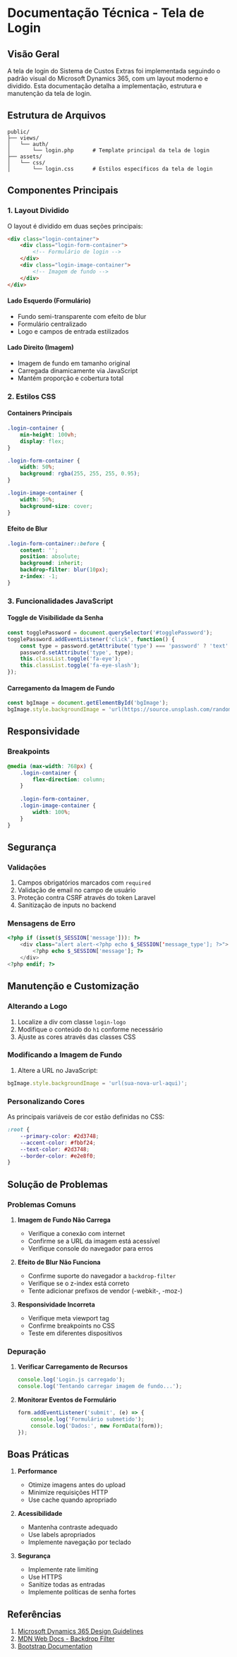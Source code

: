 # Documentação Técnica - Tela de Login

## Visão Geral
A tela de login do Sistema de Custos Extras foi implementada seguindo o padrão visual do Microsoft Dynamics 365, com um layout moderno e dividido. Esta documentação detalha a implementação, estrutura e manutenção da tela de login.

## Estrutura de Arquivos

```
public/
├── views/
│   └── auth/
│       └── login.php      # Template principal da tela de login
├── assets/
│   └── css/
│       └── login.css      # Estilos específicos da tela de login
```

## Componentes Principais

### 1. Layout Dividido
O layout é dividido em duas seções principais:

```html
<div class="login-container">
    <div class="login-form-container">
        <!-- Formulário de login -->
    </div>
    <div class="login-image-container">
        <!-- Imagem de fundo -->
    </div>
</div>
```

#### Lado Esquerdo (Formulário)
- Fundo semi-transparente com efeito de blur
- Formulário centralizado
- Logo e campos de entrada estilizados

#### Lado Direito (Imagem)
- Imagem de fundo em tamanho original
- Carregada dinamicamente via JavaScript
- Mantém proporção e cobertura total

### 2. Estilos CSS

#### Containers Principais
```css
.login-container {
    min-height: 100vh;
    display: flex;
}

.login-form-container {
    width: 50%;
    background: rgba(255, 255, 255, 0.95);
}

.login-image-container {
    width: 50%;
    background-size: cover;
}
```

#### Efeito de Blur
```css
.login-form-container::before {
    content: '';
    position: absolute;
    background: inherit;
    backdrop-filter: blur(10px);
    z-index: -1;
}
```

### 3. Funcionalidades JavaScript

#### Toggle de Visibilidade da Senha
```javascript
const togglePassword = document.querySelector('#togglePassword');
togglePassword.addEventListener('click', function() {
    const type = password.getAttribute('type') === 'password' ? 'text' : 'password';
    password.setAttribute('type', type);
    this.classList.toggle('fa-eye');
    this.classList.toggle('fa-eye-slash');
});
```

#### Carregamento da Imagem de Fundo
```javascript
const bgImage = document.getElementById('bgImage');
bgImage.style.backgroundImage = 'url(https://source.unsplash.com/random/1920x1080/?workspace,office)';
```

## Responsividade

### Breakpoints
```css
@media (max-width: 768px) {
    .login-container {
        flex-direction: column;
    }
    
    .login-form-container,
    .login-image-container {
        width: 100%;
    }
}
```

## Segurança

### Validações
1. Campos obrigatórios marcados com `required`
2. Validação de email no campo de usuário
3. Proteção contra CSRF através do token Laravel
4. Sanitização de inputs no backend

### Mensagens de Erro
```php
<?php if (isset($_SESSION['message'])): ?>
    <div class="alert alert-<?php echo $_SESSION['message_type']; ?>">
        <?php echo $_SESSION['message']; ?>
    </div>
<?php endif; ?>
```

## Manutenção e Customização

### Alterando a Logo
1. Localize a div com classe `login-logo`
2. Modifique o conteúdo do `h1` conforme necessário
3. Ajuste as cores através das classes CSS

### Modificando a Imagem de Fundo
1. Altere a URL no JavaScript:
```javascript
bgImage.style.backgroundImage = 'url(sua-nova-url-aqui)';
```

### Personalizando Cores
As principais variáveis de cor estão definidas no CSS:
```css
:root {
    --primary-color: #2d3748;
    --accent-color: #fbbf24;
    --text-color: #2d3748;
    --border-color: #e2e8f0;
}
```

## Solução de Problemas

### Problemas Comuns

1. **Imagem de Fundo Não Carrega**
   - Verifique a conexão com internet
   - Confirme se a URL da imagem está acessível
   - Verifique console do navegador para erros

2. **Efeito de Blur Não Funciona**
   - Confirme suporte do navegador a `backdrop-filter`
   - Verifique se o z-index está correto
   - Tente adicionar prefixos de vendor (-webkit-, -moz-)

3. **Responsividade Incorreta**
   - Verifique meta viewport tag
   - Confirme breakpoints no CSS
   - Teste em diferentes dispositivos

### Depuração

1. **Verificar Carregamento de Recursos**
   ```javascript
   console.log('Login.js carregado');
   console.log('Tentando carregar imagem de fundo...');
   ```

2. **Monitorar Eventos de Formulário**
   ```javascript
   form.addEventListener('submit', (e) => {
       console.log('Formulário submetido');
       console.log('Dados:', new FormData(form));
   });
   ```

## Boas Práticas

1. **Performance**
   - Otimize imagens antes do upload
   - Minimize requisições HTTP
   - Use cache quando apropriado

2. **Acessibilidade**
   - Mantenha contraste adequado
   - Use labels apropriados
   - Implemente navegação por teclado

3. **Segurança**
   - Implemente rate limiting
   - Use HTTPS
   - Sanitize todas as entradas
   - Implemente políticas de senha fortes

## Referências

1. [Microsoft Dynamics 365 Design Guidelines](https://docs.microsoft.com/en-us/dynamics365/get-started/design)
2. [MDN Web Docs - Backdrop Filter](https://developer.mozilla.org/en-US/docs/Web/CSS/backdrop-filter)
3. [Bootstrap Documentation](https://getbootstrap.com/docs/5.1)

